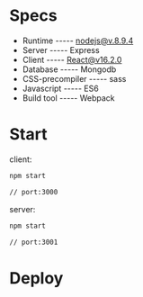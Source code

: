 # Specs

* Runtime ----- nodejs@v.8.9.4
* Server ----- Express
* Client ----- React@v16.2.0
* Database ----- Mongodb
* CSS-precompiler ----- sass
* Javascript ----- ES6
* Build tool ----- Webpack

# Start 

client:
```sh
npm start

// port:3000
```

server: 
```sh
npm start

// port:3001
```

# Deploy
